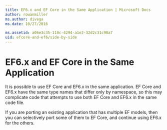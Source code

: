 ```yaml
---
title: EF6.x and EF Core in the Same Application | Microsoft Docs
author: rowanmiller
ms.author: divega
ms.date: 10/27/2016

ms.assetid: a06e3c35-110c-4294-a1e2-32d2c31c90a7
uid: efcore-and-ef6/side-by-side
---
```

# EF6.x and EF Core in the Same Application

It is possible to use EF Core and EF6.x in the same application. EF Core and EF6.x have the same type names that differ only by namespace, so this may complicate code that attempts to use both EF Core and EF6.x in the same code file.

If you are porting an existing application that has multiple EF models, then you can selectively port some of them to EF Core, and continue using EF6.x for the others.

